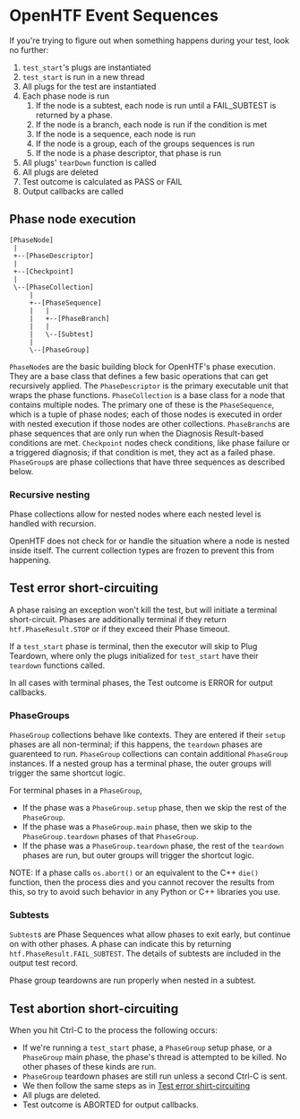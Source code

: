 # OpenHTF Event Sequences

If you're trying to figure out when something happens during your test, look no
further:

1. `test_start`'s plugs are instantiated
1. `test_start` is run in a new thread
1. All plugs for the test are instantiated
1. Each phase node is run
    1. If the node is a subtest, each node is run until a FAIL_SUBTEST is
       returned by a phase.
    1. If the node is a branch, each node is run if the condition is met
    1. If the node is a sequence, each node is run
    1. If the node is a group, each of the groups sequences is run
    1. If the node is a phase descriptor, that phase is run
1. All plugs' `tearDown` function is called
1. All plugs are deleted
1. Test outcome is calculated as PASS or FAIL
1. Output callbacks are called

## Phase node execution

```
[PhaseNode]
 |
 +--[PhaseDescriptor]
 |
 +--[Checkpoint]
 |
 \--[PhaseCollection]
     |
     +--[PhaseSequence]
     |   |
     |   +--[PhaseBranch]
     |   |
     |   \--[Subtest]
     |
     \--[PhaseGroup]
```

`PhaseNode`s are the basic building block for OpenHTF's phase execution.  They
are a base class that defines a few basic operations that can get recursively
applied.  The `PhaseDescriptor` is the primary executable unit that wraps the
phase functions. `PhaseCollection` is a base class for a node that contains
multiple nodes.  The primary one of these is the `PhaseSequence`, which is a
tuple of phase nodes; each of those nodes is executed in order with nested
execution if those nodes are other collections.  `PhaseBranch`s are phase
sequences that are only run when the Diagnosis Result-based conditions are met.
`Checkpoint` nodes check conditions, like phase failure or a triggered
diagnosis; if that condition is met, they act as a failed phase. `PhaseGroup`s
are phase collections that have three sequences as described below.

### Recursive nesting

Phase collections allow for nested nodes where each nested level is handled with
recursion.

OpenHTF does not check for or handle the situation where a node is nested inside
itself.  The current collection types are frozen to prevent this from happening.

## Test error short-circuiting

A phase raising an exception won't kill the test, but will initiate a
terminal short-circuit. Phases are additionally terminal if they return
`htf.PhaseResult.STOP` or if they exceed their Phase timeout.

If a `test_start` phase is terminal, then the executor will skip to Plug
Teardown, where only the plugs initialized for `test_start` have their
`teardown` functions called.

In all cases with terminal phases, the Test outcome is ERROR for output
callbacks.

### PhaseGroups

`PhaseGroup` collections behave like contexts. They are entered if their
`setup` phases are all non-terminal; if this happens, the `teardown` phases are
guarenteed to run.  `PhaseGroup` collections can contain additional `PhaseGroup`
instances. If a nested group has a terminal phase, the outer groups will trigger
the same shortcut logic.

For terminal phases in a `PhaseGroup`,
* If the phase was a `PhaseGroup.setup` phase, then we skip the rest of the
  `PhaseGroup`.
* If the phase was a `PhaseGroup.main` phase, then we skip to the
  `PhaseGroup.teardown` phases of that `PhaseGroup`.
* If the phase was a `PhaseGroup.teardown` phase, the rest of the `teardown`
  phases are run, but outer groups will trigger the shortcut logic.

NOTE: If a phase calls `os.abort()` or an equivalent to the C++
`die()` function, then the process dies and you cannot recover the results from
this, so try to avoid such behavior in any Python or C++ libraries you use.

### Subtests

`Subtest`s are Phase Sequences what allow phases to exit early, but continue on
with other phases.  A phase can indicate this by returning
`htf.PhaseResult.FAIL_SUBTEST`.  The details of subtests are included in the
output test record.

Phase group teardowns are run properly when nested in a subtest.

## Test abortion short-circuiting

When you hit Ctrl-C to the process the following occurs:

* If we're running a `test_start` phase, a `PhaseGroup` setup phase, or a
  `PhaseGroup` main phase, the phase's thread is attempted to be killed. No
  other phases of these kinds are run.
* `PhaseGroup` teardown phases are still run unless a second Ctrl-C is sent.
* We then follow the same steps as in [Test error shirt-circuiting](
    #test-error-shirt-circuiting)
* All plugs are deleted.
* Test outcome is ABORTED for output callbacks.
